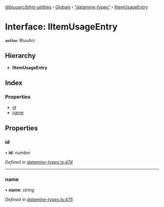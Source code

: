 [@bluuarc/bfmt-utilities](../README.md) › [Globals](../globals.md) › ["datamine-types"](../modules/_datamine_types_.md) › [IItemUsageEntry](_datamine_types_.iitemusageentry.md)

# Interface: IItemUsageEntry

**`author`** BluuArc

## Hierarchy

* **IItemUsageEntry**

## Index

### Properties

* [id](_datamine_types_.iitemusageentry.md#id)
* [name](_datamine_types_.iitemusageentry.md#name)

## Properties

###  id

• **id**: *number*

*Defined in [datamine-types.ts:474](https://github.com/BluuArc/bfmt-utilities/blob/51a3629/src/datamine-types.ts#L474)*

___

###  name

• **name**: *string*

*Defined in [datamine-types.ts:475](https://github.com/BluuArc/bfmt-utilities/blob/51a3629/src/datamine-types.ts#L475)*
